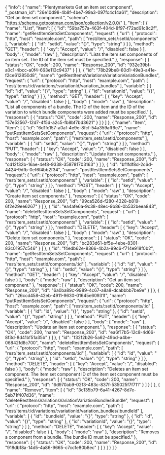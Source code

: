 {
  "info": {
    "name": "Plentymarkets Get an item set component",
    "_postman_id": "26e10d98-4b8f-4be7-99a3-097fc4c14a61",
    "description": "Get an item set component.",
    "schema": "https://schema.getpostman.com/json/collection/v2.0.0/"
  },
  "item": [
    {
      "name": "List",
      "item": [
        {
          "id": "59ba757a-463f-404d-8f97-f72ad61c8c2f",
          "name": "getRestItemSetsSetComponents",
          "request": {
            "url": {
              "protocol": "http",
              "host": "example.com",
              "path": [
                "rest/item_sets/:setId/components"
              ],
              "variable": [
                {
                  "id": "setId",
                  "value": "{}",
                  "type": "string"
                }
              ]
            },
            "method": "GET",
            "header": [
              {
                "key": "Accept",
                "value": "*/*",
                "disabled": false
              }
            ],
            "body": {
              "mode": "raw"
            },
            "description": "Lists the item set components of an item set. The ID of the item set must be specified."
          },
          "response": [
            {
              "status": "OK",
              "code": 200,
              "name": "Response_200",
              "id": "932e39bf-a0c1-4bcc-a0f4-663e113c9437"
            }
          ]
        },
        {
          "id": "78b29be8-80d1-49e3-a41e-f2ce612850d8",
          "name": "getRestItemsVariationsVariationVariationBundles",
          "request": {
            "url": {
              "protocol": "http",
              "host": "example.com",
              "path": [
                "rest/items/:id/variations/:variationId/variation_bundles"
              ],
              "variable": [
                {
                  "id": "id",
                  "value": "{}",
                  "type": "string"
                },
                {
                  "id": "variationId",
                  "value": "{}",
                  "type": "string"
                }
              ]
            },
            "method": "GET",
            "header": [
              {
                "key": "Accept",
                "value": "*/*",
                "disabled": false
              }
            ],
            "body": {
              "mode": "raw"
            },
            "description": "List all components of a bundle. The ID of the item and the ID of the variation to which bundle components were added must be specified."
          },
          "response": [
            {
              "status": "OK",
              "code": 200,
              "name": "Response_200",
              "id": "57e52567-12d7-4f5d-a2c5-fb8bf7bd3621"
            }
          ]
        }
      ]
    },
    {
      "name": "Item",
      "item": [
        {
          "id": "6d1fc157-a0af-4e9e-8fcf-54a359aff6e7",
          "name": "putRestItemSetsSetComponents",
          "request": {
            "url": {
              "protocol": "http",
              "host": "example.com",
              "path": [
                "rest/item_sets/:setId/components"
              ],
              "variable": [
                {
                  "id": "setId",
                  "value": "{}",
                  "type": "string"
                }
              ]
            },
            "method": "PUT",
            "header": [
              {
                "key": "Accept",
                "value": "*/*",
                "disabled": false
              }
            ],
            "body": {
              "mode": "raw"
            },
            "description": "Update item set components."
          },
          "response": [
            {
              "status": "OK",
              "code": 200,
              "name": "Response_200",
              "id": "cd12f32b-16ae-4ef8-9338-358781703163"
            }
          ]
        },
        {
          "id": "bf1fdf8d-2c6d-4424-9dfb-0ef6f4bb2f34",
          "name": "postRestItemSetsSetComponents",
          "request": {
            "url": {
              "protocol": "http",
              "host": "example.com",
              "path": [
                "rest/item_sets/:setId/components"
              ],
              "variable": [
                {
                  "id": "setId",
                  "value": "{}",
                  "type": "string"
                }
              ]
            },
            "method": "POST",
            "header": [
              {
                "key": "Accept",
                "value": "*/*",
                "disabled": false
              }
            ],
            "body": {
              "mode": "raw"
            },
            "description": "Create item set components."
          },
          "response": [
            {
              "status": "OK",
              "code": 200,
              "name": "Response_200",
              "id": "99ca526d-f280-4328-b819-6f2e29ee6267"
            }
          ]
        },
        {
          "id": "ea4afe6a-9c38-48ec-9b86-0b532beea843",
          "name": "deleteRestItemSetsSetComponents",
          "request": {
            "url": {
              "protocol": "http",
              "host": "example.com",
              "path": [
                "rest/item_sets/:setId/components"
              ],
              "variable": [
                {
                  "id": "setId",
                  "value": "{}",
                  "type": "string"
                }
              ]
            },
            "method": "DELETE",
            "header": [
              {
                "key": "Accept",
                "value": "*/*",
                "disabled": false
              }
            ],
            "body": {
              "mode": "raw"
            },
            "description": "Delete item set components."
          },
          "response": [
            {
              "status": "OK",
              "code": 200,
              "name": "Response_200",
              "id": "bc283d61-bf5e-4ebe-8301-83c01957c546"
            }
          ]
        },
        {
          "id": "f4edb62e-8366-4b2a-99c6-f714e918f0b2",
          "name": "getRestItemSetsSetComponents",
          "request": {
            "url": {
              "protocol": "http",
              "host": "example.com",
              "path": [
                "rest/item_sets/:setId/components/:id"
              ],
              "variable": [
                {
                  "id": "id",
                  "value": "{}",
                  "type": "string"
                },
                {
                  "id": "setId",
                  "value": "{}",
                  "type": "string"
                }
              ]
            },
            "method": "GET",
            "header": [
              {
                "key": "Accept",
                "value": "*/*",
                "disabled": false
              }
            ],
            "body": {
              "mode": "raw"
            },
            "description": "Get an item set component."
          },
          "response": [
            {
              "status": "OK",
              "code": 200,
              "name": "Response_200",
              "id": "6a0ba89c-9989-4c67-a8a8-dcabbbb7be9e"
            }
          ]
        },
        {
          "id": "26ccd458-42eb-4911-9630-01645e60931f",
          "name": "putRestItemSetsSetComponents",
          "request": {
            "url": {
              "protocol": "http",
              "host": "example.com",
              "path": [
                "rest/item_sets/:setId/components/:id"
              ],
              "variable": [
                {
                  "id": "id",
                  "value": "{}",
                  "type": "string"
                },
                {
                  "id": "setId",
                  "value": "{}",
                  "type": "string"
                }
              ]
            },
            "method": "PUT",
            "header": [
              {
                "key": "Accept",
                "value": "*/*",
                "disabled": false
              }
            ],
            "body": {
              "mode": "raw"
            },
            "description": "Update an item set component."
          },
          "response": [
            {
              "status": "OK",
              "code": 200,
              "name": "Response_200",
              "id": "ea6f17b5-12c8-4d66-8f3d-8d41bf51a35b"
            }
          ]
        },
        {
          "id": "f32f2b26-5a62-49bd-a4be-06842fd8c700",
          "name": "deleteRestItemSetsSetComponents",
          "request": {
            "url": {
              "protocol": "http",
              "host": "example.com",
              "path": [
                "rest/item_sets/:setId/components/:id"
              ],
              "variable": [
                {
                  "id": "id",
                  "value": "{}",
                  "type": "string"
                },
                {
                  "id": "setId",
                  "value": "{}",
                  "type": "string"
                }
              ]
            },
            "method": "DELETE",
            "header": [
              {
                "key": "Accept",
                "value": "*/*",
                "disabled": false
              }
            ],
            "body": {
              "mode": "raw"
            },
            "description": "Deletes an item set component. The item set component ID of the item set component must be specified."
          },
          "response": [
            {
              "status": "OK",
              "code": 200,
              "name": "Response_200",
              "id": "6d970ab9-02f3-483c-837f-535025f7f711"
            }
          ]
        }
      ]
    },
    {
      "name": "Remove",
      "item": [
        {
          "id": "3c135b79-6a41-4267-8d7e-5eb71f407d36",
          "name": "deleteRestItemsVariationsVariationVariationBundlesBundle",
          "request": {
            "url": {
              "protocol": "http",
              "host": "example.com",
              "path": [
                "rest/items/:id/variations/:variationId/variation_bundles/:bundleId"
              ],
              "variable": [
                {
                  "id": "bundleId",
                  "value": "{}",
                  "type": "string"
                },
                {
                  "id": "id",
                  "value": "{}",
                  "type": "string"
                },
                {
                  "id": "variationId",
                  "value": "{}",
                  "type": "string"
                }
              ]
            },
            "method": "DELETE",
            "header": [
              {
                "key": "Accept",
                "value": "*/*",
                "disabled": false
              }
            ],
            "body": {
              "mode": "raw"
            },
            "description": "Removes a component from a bundle. The bundle ID must be specified."
          },
          "response": [
            {
              "status": "OK",
              "code": 200,
              "name": "Response_200",
              "id": "918db18a-14d5-4a86-9665-c7cc1e80b8ec"
            }
          ]
        }
      ]
    }
  ]
}